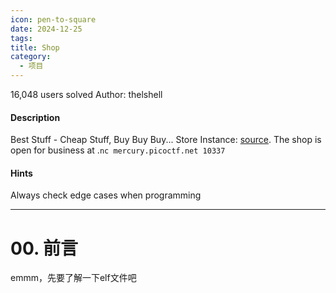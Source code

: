 ```yaml
---
icon: pen-to-square
date: 2024-12-25
tags: 
title: Shop
category:
  - 项目
---
```

16,048 users solved
Author: thelshell

#### Description

Best Stuff - Cheap Stuff, Buy Buy Buy... Store Instance: [source](https://mercury.picoctf.net/static/73724c199e55e6c056bb00e7bbfdfb38/source). The shop is open for business at .`nc mercury.picoctf.net 10337`

#### Hints
Always check edge cases when programming

----
# 00. 前言
emmm，先要了解一下elf文件吧